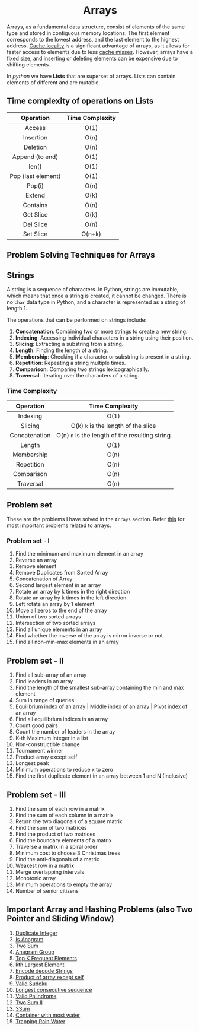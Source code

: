 <h1 align="center"> Arrays </h1>

Arrays, as a fundamental data structure, consist of elements of the same type and stored in contiguous memory locations. The first element corresponds to the lowest address, and the last element to the highest address. [Cache locality](https://www.geeksforgeeks.org/locality-of-reference-and-cache-operation-in-cache-memory/) is a significant advantage of arrays, as it allows for faster access to elements due to less [cache misses](https://stackoverflow.com/questions/18559342/what-is-a-cache-hit-and-a-cache-miss-why-would-context-switching-cause-cache-mi). However, arrays have a fixed size, and inserting or deleting elements can be expensive due to shifting elements.

In _python_ we have **Lists** that are superset of arrays. Lists can contain elements of different and are mutable. 

## Time complexity of operations on Lists

| Operation |Time Complexity |
|:---------:|:---------------:|
| Access | O(1) |
| Insertion | O(n) |
| Deletion | O(n) |
| Append (to end) | O(1) |
| len() | O(1) |
| Pop (last element) | O(1) |
| Pop(i) | O(n) |
| Extend | O(k) |
| Contains | O(n) |
| Get Slice | O(k) |
| Del Slice | O(n) |
| Set Slice | O(n+k) |

## Problem Solving Techniques for Arrays

<!-- Two pointer, Sliding window, binary search, sorting -->

## Strings

A string is a sequence of characters. In Python, strings are immutable, which means that once a string is created, it cannot be changed. There is no `char` data type in Python, and a character is represented as a string of length 1. 

The operations that can be performed on strings include:

1. **Concatenation**: Combining two or more strings to create a new string.
2. **Indexing**: Accessing individual characters in a string using their position.
3. **Slicing**: Extracting a substring from a string.
4. **Length**: Finding the length of a string.
5. **Membership**: Checking if a character or substring is present in a string.
6. **Repetition**: Repeating a string multiple times.
7. **Comparison**: Comparing two strings lexicographically.
8. **Traversal**: Iterating over the characters of a string.

### Time Complexity

| Operation | Time Complexity |
|:---------:|:---------------:|
| Indexing | O(1) |
| Slicing | O(k) `k` is the length of the slice |
| Concatenation | O(n) `n` is the length of the resulting string |
| Length | O(1) |
| Membership | O(n) |
| Repetition | O(n) |
| Comparison | O(n) |
| Traversal | O(n) |

## Problem set

These are the problems I have solved in the `Arrays` section. Refer [this](https://www.techinterviewhandbook.org/grind75?hours=40&weeks=4) for most important problems related to arrays.

### Problem set - I

1. Find the minimum and maximum element in an array
2. Reverse an array
3. Remove element
4. Remove Duplicates from Sorted Array
5. Concatenation of Array
6. Second largest element in an array
7. Rotate an array by k times in the right direction
8. Rotate an array by k times in the left direction
9. Left rotate an array by 1 element
10. Move all zeros to the end of the array
11. Union of two sorted arrays
12. Intersection of two sorted arrays
13. Find all unique elements in an array
14. Find whether the inverse of the array is mirror inverse or not
15. Find all non-min-max elements in an array

## Problem set - II

1. Find all sub-array of an array
2. Find leaders in an array
3. Find the length of the smallest sub-array containing the min and max element
4. Sum in range of queries
5. Equilibrium index of an array | Middle index of an array | Pivot index of an array
6. Find all equilibrium indices in an array
7. Count good pairs
8. Count the number of leaders in the array
9. K-th Maximum Integer in a list
10. Non-constructible change
11. Tournament winner
12. Product array except self
13. Longest peak
14. Minimum operations to reduce x to zero
15. Find the first duplicate element in an array between 1 and N (Inclusive)

## Problem set - III

1. Find the sum of each row in a matrix
2. Find the sum of each column in a matrix
3. Return the two diagonals of a square matrix
4. Find the sum of two matrices
5. Find the product of two matrices
6. Find the boundary elements of a matrix
7. Traverse a matrix in a spiral order
8. Minimum cost to choose 3 Christmas trees
9. Find the anti-diagonals of a matrix
10. Weakest row in a matrix
11. Merge overlapping intervals
12. Monotonic array
13. Minimum operations to empty the array
14. Number of senior citizens


## Important Array and Hashing Problems (also Two Pointer and Sliding Window)

1. [Duplicate Integer](https://neetcode.io/problems/duplicate-integer)
2. [Is Anagram](https://neetcode.io/problems/is-anagram)
3. [Two Sum](https://neetcode.io/problems/two-integer-sum)
4. [Anagram Group](https://neetcode.io/problems/anagram-groups)
5. [Top K Frequent Elements](https://neetcode.io/problems/top-k-elements-in-list)
6. [kth Largest Element](https://leetcode.com/problems/kth-largest-element-in-an-array/description/)
7. [Encode decode Strings](https://leetcode.com/problems/encode-and-decode-strings/description/)
8. [Product of array except self](https://leetcode.com/problems/product-of-array-except-self/description/)
9. [Valid Sudoku](https://leetcode.com/problems/valid-sudoku/description/)
10. [Longest consecutive sequence](https://leetcode.com/problems/longest-consecutive-sequence/description/)
11. [Valid Palindrome](https://leetcode.com/problems/valid-palindrome/description/)
12. [Two Sum II](https://leetcode.com/problems/two-sum-ii-input-array-is-sorted/description/)
13. [3Sum](https://leetcode.com/problems/3sum/description/)
14. [Container with most water](https://leetcode.com/problems/container-with-most-water/description/)
15. [Trapping Rain Water](https://leetcode.com/problems/trapping-rain-water/description/)